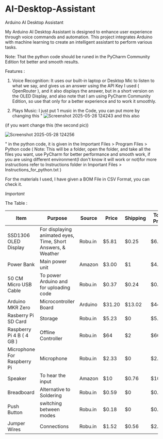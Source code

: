 # AI-Desktop-Assistant
Arduino AI Desktop Assistant

My Arduino AI Desktop Assistant is designed to enhance  user experience through voice commands and automation. This project integrates Arduino with machine learning to create an intelligent assistant to perform various tasks.

Note: That the python code should be runed in the PyCharm Community Edition fot better and smooth results.

Features :

1. Voice Recognition: It uses our built-in laptop or Desktop Mic to listen to what we say, and gives us an answer using the API Key I used ( OpenRouter ),  and it also displays the answer, but in a short version
on the OLED Display, and also  note that I am using PyCharm Community Edition, so use that only for a better experience and to work it smoothly.

2. Plays Music: I just put 1 music in the Code, you can put more by changing this " ![Screenshot 2025-05-28 124243](https://github.com/user-attachments/assets/844e735f-96ab-49e1-b308-fabf7dba2476) and this also

(if you want change this (the second pic))

![Screenshot 2025-05-28 124256](https://github.com/user-attachments/assets/c1dc43ce-7dea-4e5a-ae08-e7d6df614b02)

 " in the python code, it is given in the Important Files > Program Files > Python code ( Note: This will be a folder, open the folder, and take all the files you want, use PyCharm for better performance and smooth work, if you are using different environment(I don't know it will work or not)for more instructions refer to Instructions folder in Important Files > Instructions_for_python.txt )


For the materials I used, I have given a BOM File in CSV Format, you can check it.


*Important*

The Table :

|     Item      |                                                        Purpose                                                               |     Source    |     Price     |    Shipping    | Total Price
| ------------- | ---------------------------------------------------------------------------------------------------------------------------- | ------------- | ------------- | -------------- | --------------------- |
|SSD1306 OLED Display           |For displaying animated eyes, Time, Short Answers, & Weather                                                                                    |Robu.in     |$5.81            |      $0.25       |  $6.06                     |
|Power Bank|Main power unit                                                                  |Amazon         |$3.00          |      $1        |   $4.00            |
|50 CM Micro USB Cable |To power Arduino and for uploading code                                                             |Robu.in         |$0.37          |      $0.24       |       $0.61              |
|Arduino MKR Zero    | Microcontroller Board                                  |Arduino        | $31.20 |   $13.02    |      $44.22         |
|Rasberry Pi SD Card    | Storage                                 |Robu.in       | $5.23 |   $0    |      $5.23        |   
|Raspberry Pi 4  B ( 4 GB )  | Offline Controller                                |Robu.in        | $64 |   $2    |      $66         | 
|Microphone For Raspberry Pi  | Microphone                                 |Robu.in        | $2.33 |   $0    |      $2.33         |
|Speaker  | To hear the input                                 |Amazon        | $10 |   $0.76    |      $10.76         |
|Breadboard  | Alternative to Soldering                                 |Robu.in        | $0.59 |   $0    |      $0.59         |
|Push Button  | switching between modes                                 |Robu.in        | $0.18 |   $0    |      $0.18         |
|Jumper Wires  | Connections                                 |Robu.in        | $1.52 |   $0.56    |      $2.076         |

